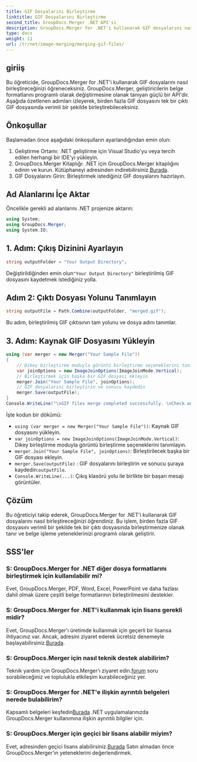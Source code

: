 ```yaml
---
title: GIF Dosyalarını Birleştirme
linktitle: GIF Dosyalarını Birleştirme
second_title: GroupDocs.Merger .NET API'si
description: GroupDocs.Merger for .NET'i kullanarak GIF dosyalarını nasıl birleştireceğinizi öğrenin. Birden fazla GIF'i programlı olarak adım adım talimatlarla birleştirin.
type: docs
weight: 11
url: /tr/net/image-merging/merging-gif-files/
---
```

## giriiş
Bu öğreticide, GroupDocs.Merger for .NET'i kullanarak GIF dosyalarını nasıl birleştireceğinizi öğreneceksiniz. GroupDocs.Merger, geliştiricilerin belge formatlarını programlı olarak değiştirmesine olanak tanıyan güçlü bir API'dir. Aşağıda özetlenen adımları izleyerek, birden fazla GIF dosyasını tek bir çıktı GIF dosyasında verimli bir şekilde birleştirebileceksiniz.
## Önkoşullar
Başlamadan önce aşağıdaki önkoşulların ayarlandığından emin olun:
1. Geliştirme Ortamı: .NET geliştirme için Visual Studio'yu veya tercih edilen herhangi bir IDE'yi yükleyin.
2.  GroupDocs.Merger Kitaplığı: .NET için GroupDocs.Merger kitaplığını edinin ve kurun. Kütüphaneyi adresinden indirebilirsiniz.[Burada](https://releases.groupdocs.com/merger/net/).
3. GIF Dosyalarını Girin: Birleştirmek istediğiniz GIF dosyalarını hazırlayın.

## Ad Alanlarını İçe Aktar
Öncelikle gerekli ad alanlarını .NET projenize aktarın:
```csharp
using System; 
using GroupDocs.Merger;
using System.IO;
```
## 1. Adım: Çıkış Dizinini Ayarlayın
```csharp
string outputFolder = "Your Output Directory";
```
 Değiştirildiğinden emin olun`"Your Output Directory"` birleştirilmiş GIF dosyasını kaydetmek istediğiniz yolla.
## Adım 2: Çıktı Dosyası Yolunu Tanımlayın
```csharp
string outputFile = Path.Combine(outputFolder, "merged.gif");
```
Bu adım, birleştirilmiş GIF çıktısının tam yolunu ve dosya adını tanımlar.
## 3. Adım: Kaynak GIF Dosyasını Yükleyin
```csharp
using (var merger = new Merger("Your Sample File"))
{
    // Dikey birleştirme moduyla görüntü birleştirme seçeneklerini tanımlayın
    var joinOptions = new ImageJoinOptions(ImageJoinMode.Vertical);
    // Birleştirmek için başka bir GIF dosyası ekleyin
    merger.Join("Your Sample File", joinOptions);
    // GIF dosyalarını birleştirin ve sonucu kaydedin
    merger.Save(outputFile);
}
Console.WriteLine("\nGIF files merge completed successfully. \nCheck output in {0}", outputFolder);
```
İşte kodun bir dökümü:
- `using (var merger = new Merger("Your Sample File"))`: Kaynak GIF dosyasını yükleyin.
- `var joinOptions = new ImageJoinOptions(ImageJoinMode.Vertical)`: Dikey birleştirme moduyla görüntü birleştirme seçeneklerini tanımlayın.
- `merger.Join("Your Sample File", joinOptions)`: Birleştirilecek başka bir GIF dosyası ekleyin.
- `merger.Save(outputFile)` : GIF dosyalarını birleştirin ve sonucu şuraya kaydedin:`outputFile`.
- `Console.WriteLine(...)`: Çıkış klasörü yolu ile birlikte bir başarı mesajı görüntüler.

## Çözüm
Bu öğreticiyi takip ederek, GroupDocs.Merger for .NET'i kullanarak GIF dosyalarını nasıl birleştireceğinizi öğrendiniz. Bu işlem, birden fazla GIF dosyasını verimli bir şekilde tek bir çıktı dosyasında birleştirmenize olanak tanır ve belge işleme yeteneklerinizi programlı olarak geliştirir.

## SSS'ler
### S: GroupDocs.Merger for .NET diğer dosya formatlarını birleştirmek için kullanılabilir mi?
Evet, GroupDocs.Merger, PDF, Word, Excel, PowerPoint ve daha fazlası dahil olmak üzere çeşitli belge formatlarının birleştirilmesini destekler.
### S: GroupDocs.Merger for .NET'i kullanmak için lisans gerekli midir?
 Evet, GroupDocs.Merger'ı üretimde kullanmak için geçerli bir lisansa ihtiyacınız var. Ancak, adresini ziyaret ederek ücretsiz denemeyle başlayabilirsiniz.[Burada](https://releases.groupdocs.com/).
### S: GroupDocs.Merger için nasıl teknik destek alabilirim?
 Teknik yardım için GroupDocs.Merger'ı ziyaret edin.[forum](https://forum.groupdocs.com/c/merger/32) soru sorabileceğiniz ve toplulukla etkileşim kurabileceğiniz yer.
### S: GroupDocs.Merger for .NET'e ilişkin ayrıntılı belgeleri nerede bulabilirim?
 Kapsamlı belgeleri keşfedin[Burada](https://reference.groupdocs.com/merger/net/) .NET uygulamalarınızda GroupDocs.Merger kullanımına ilişkin ayrıntılı bilgiler için.
### S: GroupDocs.Merger için geçici bir lisans alabilir miyim?
 Evet, adresinden geçici lisans alabilirsiniz.[Burada](https://purchase.groupdocs.com/temporary-license/) Satın almadan önce GroupDocs.Merger'ın yeteneklerini değerlendirmek.